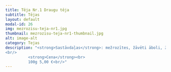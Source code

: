 ```yaml
---
title: Tēja Nr.1 Draugu tēja
subtitle: Tējas
layout: default
modal-id: 26
img: mezrozisu-teja-nr1.jpg
thumbnail: mezrozisu-teja-nr1-thumbnail.jpg
alt: image-alt
category: Tejas
description: "<strong>Sastāvdaļas</strong>: mežrozītes, žāvēti āboli, žāvētas cidonijas, žāvēti rabarberi, žāvētas apelsīnu mizas, rozīnes.<br/>
<br/>
          <strong>Cena</strong><br>
          100g 5,00 €<br/>"
---
```

